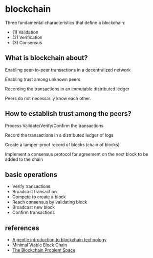 # blockchain

Three fundamental characteristics that define a blockchain:

- (1) Validation
- (2) Verification
- (3) Consensus

## What is blockchain about?

Enabling peer-to-peer transactions in a decentralized network

Enabling trust among unknown peers

Recording the transactions in an immutable distributed ledger

Peers do not necessarily know each other.

## How to establish trust among the peers?

Process Validate/Verify/Confirm the transactions

Record the transactions in a distributed ledger of logs

Create a tamper-proof record of blocks (chain of blocks)

Implement a consensus protocol for agreement on the next block to be added to the chain

## basic operations

- Verify transactions
- Broadcast transaction
- Compete to create a block
- Reach consensus by validating block
- Broadcast new block
- Confirm transactions

## references

- [A gentle introduction to blockchain technology](https://bitsonblocks.net/2015/09/09/gentle-introduction-blockchain-technology/)
- [Minimal Viable Block Chain](https://www.igvita.com/2014/05/05/minimum-viable-block-chain/)
- [The Blockchain Problem Space](https://blog.ironbay.co/the-blockchain-problem-space-bd94d2babb51)